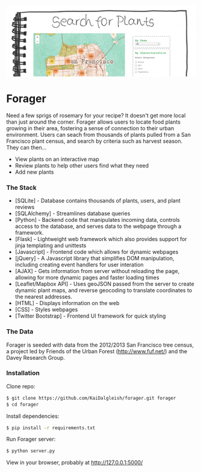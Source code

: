 ![image](/static/images/search_screenshot.png)
# Forager

Need a few sprigs of rosemary for your recipe? It doesn't get more local than just around the corner. Forager allows users to locate food plants growing in their area, fostering a sense of connection to their urban environment. Users can seach from thousands of plants pulled from a San Francisco plant census, and search by criteria such as harvest season. They can then...
  - View plants on an interactive map
  - Review plants to help other users find what they need
  - Add new plants

### The Stack
* [SQLite] - Database contains thousands of plants, users, and plant reviews
* [SQLAlchemy] - Streamlines database queries
* [Python] - Backend code that manipulates incoming data, controls access to the database, and serves data to the webpage through a framework.
* [Flask] - Lightweight web framework which also provides support for jinja templating and unittests
* [Javascript] - Frontend code which allows for dynamic webpages
* [jQuery] - A Javascript library that simplifies DOM manipulation, including creating event handlers for user interation
* [AJAX] - Gets information from server without reloading the page, allowing for more dynamic pages and faster loading times
* [Leaflet/Mapbox API] - Uses geoJSON passed from the server to create dynamic plant maps, and reverse geocoding to translate coordinates to the nearest addresses.
* [HTML] - Displays information on the web
* [CSS] - Styles webpages
* [Twitter Bootstrap] - Frontend UI framework for quick styling

### The Data
Forager is seeded with data from the 2012/2013 San Francisco tree census, a project led by Friends of the Urban Forest (http://www.fuf.net/) and the Davey Research Group.

### Installation

Clone repo:
```sh
$ git clone https://github.com/KaiDalgleish/forager.git forager
$ cd forager
```

Install dependencies:
```sh
$ pip install -r requirements.txt
```

Run Forager server:
```sh
$ python server.py
```
View in your browser, probably at http://127.0.0.1:5000/ 
